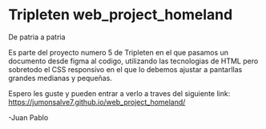 # Tripleten web_project_homeland

De patria a patria

Es parte del proyecto numero 5 de Tripleten en el que pasamos un documento desde figma al codigo, utilizando las tecnologias de HTML pero sobretodo el CSS responsivo en el que lo debemos ajustar a pantarllas grandes medianas y pequeñas.

Espero les guste y pueden entrar a verlo a traves del siguiente link: https://jumonsalve7.github.io/web_project_homeland/

-Juan Pablo


